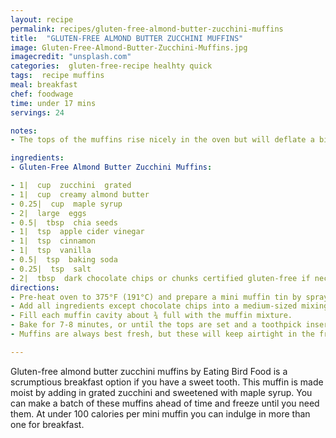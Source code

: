 ```yaml
---
layout: recipe
permalink: recipes/gluten-free-almond-butter-zucchini-muffins
title:  "GLUTEN-FREE ALMOND BUTTER ZUCCHINI MUFFINS"
image: Gluten-Free-Almond-Butter-Zucchini-Muffins.jpg
imagecredit: "unsplash.com"
categories:  gluten-free-recipe healhty quick
tags:  recipe muffins
meal: breakfast
chef: foodwage
time: under 17 mins
servings: 24

notes:
- The tops of the muffins rise nicely in the oven but will deflate a bit as they cool. I also noticed that the top of the muffins stay a little moist. For this reason I recommend storing the leftover muffins in an airtight container in the fridge or the freezer. They freeze really nicely and you can quickly thaw them in the toaster oven or by just letting them sit out at room temperature for a bit.

ingredients:
- Gluten-Free Almond Butter Zucchini Muffins:

- 1|  cup  zucchini  grated
- 1|  cup  creamy almond butter
- 0.25|  cup  maple syrup
- 2|  large  eggs
- 0.5|  tbsp  chia seeds
- 1|  tsp  apple cider vinegar
- 1|  tsp  cinnamon
- 1|  tsp  vanilla
- 0.5|  tsp  baking soda
- 0.25|  tsp  salt
- 2|  tbsp  dark chocolate chips or chunks certified gluten-free if necessary
directions:
- Pre-heat oven to 375°F (191°C) and prepare a mini muffin tin by spraying well with cooking spray, or line the tins with paper liners. Set aside.
- Add all ingredients except chocolate chips into a medium-sized mixing bowl and stir until well combined. Gently stir in chocolate chips.
- Fill each muffin cavity about ¾ full with the muffin mixture.
- Bake for 7-8 minutes, or until the tops are set and a toothpick inserted into the center comes out clean without any batter. Allow muffins to cool for 5-10 minutes or until they are firm enough and cool enough to handle. Remove from tin and let cool completely on a wire rack. If they’re sticking at all, use a butter knife to go along the rim of the muffin tin to help you detach the muffin from the tin and get them out in one piece.
- Muffins are always best fresh, but these will keep airtight in the fridge for about 5 days, or in the freezer for up to 4 months.

---
```

Gluten-free almond butter zucchini muffins by Eating Bird Food is a scrumptious breakfast option if you have a sweet tooth. This muffin is made moist by adding in grated zucchini and sweetened with maple syrup. You can make a batch of these muffins ahead of time and freeze until you need them. At under 100 calories per mini muffin you can indulge in more than one for breakfast.